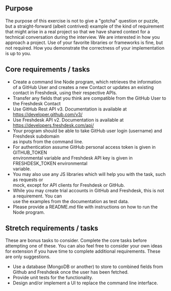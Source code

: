 ## Purpose  
The purpose of this exercise is not to give a "gotcha" question or puzzle, but a straight-forward (albeit contrived) example of the kind of requirement that might arise in a real project so that we have shared context for a technical conversation during the interview. We are interested in how you approach a project. Use of your favorite libraries or frameworks is fine, but not required. How you demonstrate the correctness of your implementation is up to you.  
  
  
## Core requirements / tasks
* Create a command line Node program, which retrieves the information of a GitHub User and creates a new Contact or updates an existing contact in Freshdesk, using their respective APIs.  
* Transfer any fields that you think are compatible from the GitHub User to the Freshdesk Contact 
* Use GitHub Rest API v3. Documentation is available at https://developer.github.com/v3/  
* Use Freshdesk API v2. Documentation is available at https://developers.freshdesk.com/api/  
* Your program should be able to take GitHub user login (username) and Freshdesk subdomain  
as inputs from the command line.  
* For authentication assume GitHub personal access token is given in GITHUB_TOKEN  
environmental variable and Freshdesk API key is given in FRESHDESK_TOKEN environmental  
variable.  
* You may also use any JS libraries which will help you with the task, such as requests or  
mock, except for API clients for Freshdesk or GitHub.  
* While you may create trial accounts in GitHub and Freshdesk, this is not a requirement. You can  
use the examples from the documentation as test data.  
* Please provide a README.md file with instructions on how to run the Node program. 

## Stretch requirements / tasks
These are bonus tasks to consider. Complete the core tasks before attempting one of these. You can also feel free to consider your own ideas for extension if you have time to complete additional requirements. These are only suggestions.

* Use a database (MongoDB or another) to store to combined fields from Github and Freshdesk once the user has been fetched. 
* Provide unit tests for the functionality. 
* Design and/or implement a UI to replace the command line interface. 
